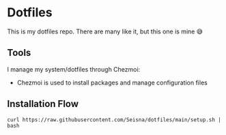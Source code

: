 # Dotfiles

This is my dotfiles repo. There are many like it, but this one is mine 😅

## Tools

I manage my system/dotfiles through Chezmoi:

- Chezmoi is used to install packages and manage configuration files

## Installation Flow

```
curl https://raw.githubusercontent.com/Seisna/dotfiles/main/setup.sh | bash
```
